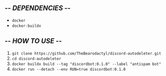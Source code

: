 ## -- *DEPENDENCIES* -- ##
- `docker`
- `docker-buildx`

## -- *HOW TO USE* -- ##

1. `git clone https://github.com/TheBearodactyl/discord-autodeleter.git`
2. `cd discord-autodeleter`
3. `docker buildx build --tag "discordbot:0.1.0" --label "antispam bot"`
4. `docker run --detach --env RUN=true discordbot:0.1.0`
